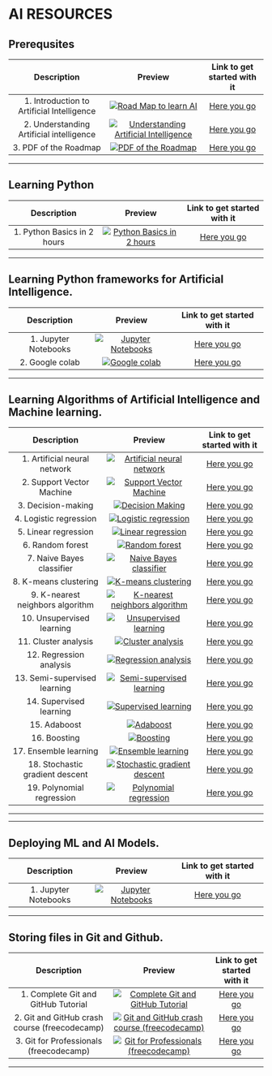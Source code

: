  # AI RESOURCES

## Prerequsites
|Description | Preview   | Link to get started with it   |
| :------------: | :------------: | :------------: |
|  1. Introduction to Artificial Intelligence| <center> [![Road Map to learn AI](https://i.ytimg.com/vi/I6BRHxNilMw/mqdefault.jpg "Road Map to learnAI")](https://www.youtube.com/watch?v=I6BRHxNilMw "Introduction to Linux") <center>  | [Here you go](https://youtu.be/I6BRHxNilMw)
|  2. Understanding Artificial intelligence | <center> [![Understanding Artificial Intelligence](https://i.ytimg.com/vi/J_YLjCTOFWE/mqdefault.jpg "Understanding Artificial Intelligence")](https://www.youtube.com/watch?v=J_YLjCTOFWE "Understanding Artificial Intelligence") <center>  | [Here you go](https://www.youtube.com/watch?v=J_YLjCTOFWE)
|  3. PDF of the Roadmap | <center> [![PDF of the Roadmap](https://i.ytimg.com/vi/6uE4nfFgc5Q/mqdefault.jpg "PDF of the roadmap")](https://www.youtube.com/watch?v=6uE4nfFgc5Q "PDF of the roadmap") <center>  | [Here you go](https://www.youtube.com/watch?v=6uE4nfFgc5Q)
--- 
## Learning Python
|Description | Preview   | Link to get started with it   |
| :------------: | :------------: | :------------: |
|  1. Python Basics in 2 hours | <center> [![Python Basics in 2 hours](https://i.ytimg.com/vi/vLqTf2b6GZw/mqdefault.jpg "Python Basics in 2 hours")](https://www.youtube.com/watch?v=vLqTf2b6GZw "Python Basics in 2 hours") <center>  | [Here you go](https://www.youtube.com/watch?v=vLqTf2b6GZw)
---
## Learning Python frameworks for Artificial Intelligence.

|Description | Preview   | Link to get started with it   |
| :------------: | :------------: | :------------: |
|  1. Jupyter Notebooks | <center> [![Jupyter Notebooks](https://i.ytimg.com/vi/3C9E2yPBw7s/mqdefault.jpg "Jupyter Notebooks")](https://youtu.be/3C9E2yPBw7s "Jupyter Notebooks") <center>  | [Here you go](https://youtu.be/3C9E2yPBw7s)
|  2. Google colab | <center> [![Google colab](https://i.ytimg.com/vi/iMlMfrXJYSg/mqdefault.jpg "Google colab")](https://youtu.be/iMlMfrXJYSg "Google colab") <center>  | [Here you go](https://youtu.be/iMlMfrXJYSg)

---
## Learning Algorithms of Artificial Intelligence and Machine learning.
|Description | Preview   | Link to get started with it   |
| :------------: | :------------: | :------------: |
|  1. Artificial neural network  | <center> [![Artificial neural network ](https://i.ytimg.com/vi/g9coqhm5CUM/mqdefault.jpg "Artificial Neural Network ")](https://youtube.com/playlist?list=PLhdVEDm7SZ-PdtzOkXWb6xyAPxFInnpx- "Artificial neural Network ") <center>  | [Here you go](https://youtube.com/playlist?list=PLhdVEDm7SZ-PdtzOkXWb6xyAPxFInnpx-)
|  2. Support Vector Machine  | <center> [![Support Vector Machine](https://i.ytimg.com/vi/ugTxMLjLS8M/mqdefault.jpg "Support Vector Machine")](https://youtube.com/playlist?list=PLKnIA16_RmvbOIFee-ra7U6jR2oIbCZBL "Support Vector Machine ") <center>  | [Here you go](https://youtube.com/playlist?list=PLKnIA16_RmvbOIFee-ra7U6jR2oIbCZBL)
|  3. Decision-making  | <center> [![Decision Making ](https://i.ytimg.com/vi/qDcl-FRnwSU/mqdefault.jpg "Decision Making ")](https://youtu.be/qDcl-FRnwSU "Decision-making ") <center>  | [Here you go](https://youtu.be/qDcl-FRnwSU)
|  4. Logistic regression  | <center> [![Logistic regression ](https://i.ytimg.com/vi/XnOAdxOWXWg/mqdefault.jpg "Logistic regression ")](https://youtu.be/XnOAdxOWXWg "Logistic regression ") <center>  | [Here you go](https://youtu.be/XnOAdxOWXWg)
|  5. Linear regression  | <center> [![Linear regression ](https://i.ytimg.com/vi/NUXdtN1W1FE/mqdefault.jpg "Linear regression ")](https://youtu.be/NUXdtN1W1FE "Linear regression ") <center>  | [Here you go](https://youtu.be/NUXdtN1W1FE)
|  6. Random forest  | <center> [![Random forest ](https://i.ytimg.com/vi/eM4uJ6XGnSM/mqdefault.jpg "Random forest ")](https://youtu.be/eM4uJ6XGnSM "Random forest ") <center>  | [Here you go](https://youtu.be/eM4uJ6XGnSM)
|  7. Naive Bayes classifier  | <center> [![Naive Bayes classifier ](https://i.ytimg.com/vi/l3dZ6ZNFjo0/mqdefault.jpg "Naive Bayes classifier ")](https://youtu.be/l3dZ6ZNFjo0 "Naive Bayes classifier ") <center>  | [Here you go](https://youtu.be/l3dZ6ZNFjo0)
|  8. K-means clustering  | <center> [![K-means clustering ](https://i.ytimg.com/vi/Xvwt7y2jf5E/mqdefault.jpg "K-means clustering ")](https://youtu.be/Xvwt7y2jf5E "K-means clustering ") <center>  | [Here you go](https://youtu.be/Xvwt7y2jf5E)
|  9. K-nearest neighbors algorithm   | <center> [![K-nearest neighbors algorithm ](https://i.ytimg.com/vi/4HKqjENq9OU/mqdefault.jpg "K-nearest neighbors algorithm ")](https://youtu.be/4HKqjENq9OU "K-nearest neighbors algorithm ") <center>  | [Here you go](https://youtu.be/4HKqjENq9OU)
|  10. Unsupervised learning  | <center> [![Unsupervised learning ](https://i.ytimg.com/vi/D6gtZrsYi6c/mqdefault.jpg "Unsupervised learning ")](https://youtu.be/D6gtZrsYi6c "Unsupervised learning ") <center>  | [Here you go](https://youtu.be/D6gtZrsYi6c)
|  11. Cluster analysis  | <center> [![Cluster analysis ](https://i.ytimg.com/vi/Xvwt7y2jf5E/mqdefault.jpg "Cluster analysis ")](https://youtu.be/Xvwt7y2jf5E "Cluster analysis ") <center>  | [Here you go](https://youtu.be/Xvwt7y2jf5E)
|  12. Regression analysis  | <center> [![Regression analysis  ](https://i.ytimg.com/vi/DtOYBxi4AIE/mqdefault.jpg "Regression analysis  ")](https://youtu.be/DtOYBxi4AIE "Regression analysis  ") <center>  | [Here you go](https://youtu.be/DtOYBxi4AIE)
|  13. Semi-supervised learning  | <center> [![Semi-supervised learning ](https://i.ytimg.com/vi/tJmVf88l_ys/mqdefault.jpg "Semi-supervised learning ")](https://youtu.be/tJmVf88l_ys "Semi-supervised learning ") <center>  | [Here you go](https://youtu.be/tJmVf88l_ys)
|  14. Supervised learning  | <center> [![Supervised learning ](https://i.ytimg.com/vi/tJmVf88l_ys/mqdefault.jpg "Supervised learning ")](https://youtu.be/tJmVf88l_ys "Supervised learning ") <center>  | [Here you go](https://youtu.be/tJmVf88l_ys)
|  15. Adaboost  | <center> [![Adaboost ](https://i.ytimg.com/vi/wF5t4Mmv5us/mqdefault.jpg "Adaboost ")](https://youtu.be/wF5t4Mmv5us "Adaboost ") <center>  | [Here you go](https://youtu.be/wF5t4Mmv5us)
|  16. Boosting  | <center> [![Boosting ](https://i.ytimg.com/vi/kho6oANGu_A/mqdefault.jpg "Boosting ")](https://youtu.be/kho6oANGu_A "Boosting ") <center>  | [Here you go](https://youtu.be/kho6oANGu_A)
|  17. Ensemble learning   | <center> [![Ensemble learning  ](https://i.ytimg.com/vi/WtWxOhhZWX0/mqdefault.jpg "Ensemble learning  ")](https://youtu.be/WtWxOhhZWX0 "Ensemble learning  ") <center>  | [Here you go](https://youtu.be/WtWxOhhZWX0)
|  18. Stochastic gradient descent  | <center> [![Stochastic gradient descent ](https://i.ytimg.com/vi/YrEMPoWQRoE/mqdefault.jpg "Stochastic gradient descent ")](https://youtu.be/YrEMPoWQRoE "Stochastic gradient descent ") <center>  | [Here you go](https://youtu.be/YrEMPoWQRoE)
|  19. Polynomial regression | <center> [![Polynomial regression ](https://i.ytimg.com/vi/H8kocPOT5v0/mqdefault.jpg "Polynomial regression ")](https://youtu.be/H8kocPOT5v0 "Polynomial regression ") <center>  | [Here you go](https://youtu.be/H8kocPOT5v0)

---

---
## Deploying ML and AI Models.

|Description | Preview   | Link to get started with it   |
| :------------: | :------------: | :------------: |
|  1. Jupyter Notebooks | <center> [![Jupyter Notebooks](https://i.ytimg.com/vi/bjsJOl8gz5k/mqdefault.jpg "Jupyter Notebooks")](https://youtube.com/playlist?list=PLZoTAELRMXVOAvUbePX1lTdxQR8EY35Z1 "Jupyter Notebooks") <center>  | [Here you go](https://youtube.com/playlist?list=PLZoTAELRMXVOAvUbePX1lTdxQR8EY35Z1)



---
## Storing files in Git and Github.
|Description | Preview   | Link to get started with it   |
| :------------: | :------------: | :------------: |
|  1. Complete Git and GitHub Tutorial | <center> [![Complete Git and GitHub Tutorial](https://i.ytimg.com/vi/apGV9Kg7ics/mqdefault.jpg "Complete Git and GitHub Tutorial")](https://www.youtube.com/watch?v=apGV9Kg7ics "Complete Git and GitHub Tutorial") <center>  | [Here you go](https://www.youtube.com/watch?v=apGV9Kg7ics)
|  2. Git and GitHub crash course (freecodecamp) | <center> [![Git and GitHub crash course (freecodecamp)](https://i.ytimg.com/vi/RGOj5yH7evk/mqdefault.jpg "Git and GitHub crash course (freecodecamp)")](https://www.youtube.com/watch?v=RGOj5yH7evk "Git and GitHub crash course (freecodecamp)") <center>  | [Here you go](https://www.youtube.com/watch?v=RGOj5yH7evk)
|  3. Git for Professionals (freecodecamp) | <center> [![Git for Professionals (freecodecamp)](https://i.ytimg.com/vi/Uszj_k0DGsg/mqdefault.jpg "Git for Professionals (freecodecamp)")](https://www.youtube.com/watch?v=Uszj_k0DGsg "Git for Professionals (freecodecamp)") <center>  | [Here you go](https://www.youtube.com/watch?v=Uszj_k0DGsg)
---
